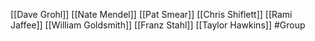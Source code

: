 [[Dave Grohl]]
[[Nate Mendel]]
[[Pat Smear]]
[[Chris Shiflett]]
[[Rami Jaffee]]
[[William Goldsmith]]
[[Franz Stahl]]
[[Taylor Hawkins]]
#Group 